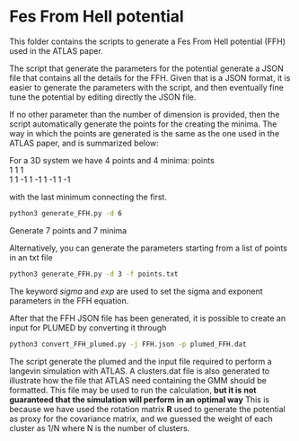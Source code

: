 # Fes From Hell potential

This folder contains the scripts to generate a Fes From Hell potential (FFH) used in the ATLAS paper. 

The script that generate the parameters for the potential generate a JSON file that contains all the details for the FFH.
Given that is a JSON format, it is easier to generate the parameters with the script, and then eventually fine tune the potential
by editing directly the JSON file.

If no other parameter than the number of dimension is provided, then the script automatically generate the points for the creating the minima.
The way in which the points are generated is the same as the one used in the ATLAS paper, and is summarized below:

For a 3D system we have 4 points and 4 minima:
 points  
 1  1  1  
 1  1 -1
 1 -1  1
-1  1 -1

with the last minimum connecting the first.

```bash
python3 generate_FFH.py -d 6
```

Generate 7 points and 7 minima

Alternatively, you can generate the parameters starting from a list of points in an txt file

```bash
python3 generate_FFH.py -d 3 -f points.txt 
```

The keyword *sigma* and *exp* are used to set the sigma and exponent parameters in the FFH equation.

After that the FFH JSON file has been generated, it is possible to create an input for PLUMED by converting it through

```bash
python3 convert_FFH_plumed.py -j FFH.json -p plumed_FFH.dat
```

The script generate the plumed and the input file required to perform a langevin simulation with ATLAS. 
A clusters.dat file is also generated to illustrate how the file that ATLAS need containing the GMM should be formatted.
This file may be used to run the calculation, **but it is not guaranteed that the simulation will perform in an optimal way**
This is because we have used the rotation matrix **R** used to generate the potential as proxy for the covariance matrix, and 
we guessed the weight of each cluster as 1/N where N is the number of clusters.

